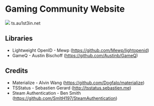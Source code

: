 Gaming Community Website
=============================

![](https://raw.githubusercontent.com/Au1st3in/au1st3in.net/master/img/screenshot.png)
ts.au1st3in.net

## Libraries
* Lightweight OpenID - Mewp (https://github.com/Mewp/lightopenid)
* GameQ - Austin Bischoff (https://github.com/Austinb/GameQ)

## Credits
* Materialize - Alvin Wang (https://github.com/Dogfalo/materialize)
* TSStatus - Sebastien Gerard (http://tsstatus.sebastien.me)
* Steam Authentication - Ben Smith (https://github.com/SmItH197/SteamAuthentication)
